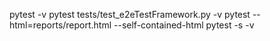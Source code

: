 pytest -v
pytest tests/test_e2eTestFramework.py -v
pytest --html=reports/report.html --self-contained-html
pytest -s -v
